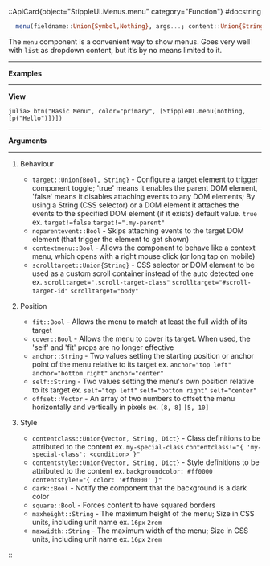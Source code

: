 

::ApiCard{object="StippleUI.Menus.menu" category="Function"}
#docstring


```julia
  menu(fieldname::Union{Symbol,Nothing}, args...; content::Union{String,Vector} = "", kwargs...)
```

The `menu` component is a convenient way to show menus. Goes very well with `list` as dropdown content, but it’s by no means limited to it.   

---

**Examples**

---

**View**

```julia-repl
julia> btn("Basic Menu", color="primary", [StippleUI.menu(nothing, [p("Hello")])])
```

---

**Arguments**

---

1. Behaviour

      * `target::Union{Bool, String}` - Configure a target element to trigger component toggle; 'true' means it enables the parent DOM element, 'false' means it disables attaching events to any DOM elements; By using a String (CSS selector) or a DOM element it attaches the events to the specified DOM element (if it exists) default value. `true` ex. `target!=false` `target!=".my-parent"`
      * `noparentevent::Bool` - Skips attaching events to the target DOM element (that trigger the element to get shown)
      * `contextmenu::Bool` - Allows the component to behave like a context menu, which opens with a right mouse click (or long tap on mobile)
      * `scrolltarget::Union{String}` - CSS selector or DOM element to be used as a custom scroll container instead of the auto detected one ex. `scrolltarget=".scroll-target-class"` `scrolltarget="#scroll-target-id"` `scrolltarget="body"`
2. Position

      * `fit::Bool` - Allows the menu to match at least the full width of its target
      * `cover::Bool` - Allows the menu to cover its target. When used, the 'self' and 'fit' props are no longer effective
      * `anchor::String` - Two values setting the starting position or anchor point of the menu relative to its target ex. `anchor="top left"` `anchor="bottom right"` `anchor="center"`
      * `self::String` - Two values setting the menu's own position relative to its target ex. `self="top left"` `self="bottom right"` `self="center"`
      * `offset::Vector` - An array of two numbers to offset the menu horizontally and vertically in pixels ex. `[8, 8]` `[5, 10]`
3. Style

      * `contentclass::Union{Vector, String, Dict}` - Class definitions to be attributed to the content ex. `my-special-class` `contentclass!="{ 'my-special-class': <condition> }"`
      * `contentstyle::Union{Vector, String, Dict}` - Style definitions to be attributed to the content ex. `backgroundcolor: #ff0000` `contentstyle!="{ color: '#ff0000' }"`
      * `dark::Bool` - Notify the component that the background is a dark color
      * `square::Bool` - Forces content to have squared borders
      * `maxheight::String` - The maximum height of the menu; Size in CSS units, including unit name ex. `16px` `2rem`
      * `maxwidth::String` - The maximum width of the menu; Size in CSS units, including unit name ex. `16px` `2rem`

::
